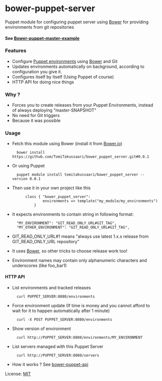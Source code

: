 bower-puppet-server
===================

Puppet module for configuring puppet server using [Bower](http://bower.io) for providing environments from git repositories

#### See [Bower-puppet-master-example](https://github.com/TomiTakussaari/bower-puppet-master-example)

### Features
- Configure [Puppet environments](http://docs.puppetlabs.com/guides/environment.html) using [Bower](http://bower.io/) and Git
- Updates environments automatically on background, according to configuration you give it.
- Configures itself by itself (Using Puppet of course)
- HTTP API for doing nice things


### Why ?
- Forces you to create releases from your Puppet Environments, instead of always deploying "master-SNAPSHOT"
- No need for Git triggers
- Because it was possible

### Usage
* Fetch this module using Bower (install it from [Bower.io](http://bower.io)) 
		
		bower install https://github.com/TomiTakussaari/bower_puppet_server.git#0.0.1

* Or using Puppet

		puppet module install tomitakussaari/bower_puppet_server --version 0.0.1

* Then use it in your own project like this

			class { "bower_puppet_server":
        			environments => template("my_module/my_environments")
        		}

* It expects environments to contain string in following format:

		"MY_ENVIRONMENT": "GIT_READ_ONLY_URL#GIT_TAG",
		"MY_OTHER_ENVIRONMENT": "GIT_READ_ONLY_URL#GIT_TAG",

* GIT_READ_ONLY_URL#1 means "always use latest 1.x.x release from GIT_READ_ONLY_URL repository"
* It uses [Bower](http://bower.io/), so other tricks to choose release work too!
* Environment names may contain only alphanumeric characters and underscores (like foo_bar1)

#### HTTP API
* List environments and tracked releases

        curl PUPPET_SERVER:8080/environments

* Force environment update (If time is money and you cannot afford to wait for it to happen automatically after 1 minute)

        curl -X POST PUPPET_SERVER:8080/environments

* Show version of environment

        curl http://PUPPET_SERVER:8080/environments/MY_ENVIRONMENT

* List servers managed with this Puppet Server

        curl http://PUPPET_SERVER:8080/servers

* How it works ? See [bower-puppet-api](files/opt/puppet/bower-puppet-api/)

License: [MIT](LICENSE)

